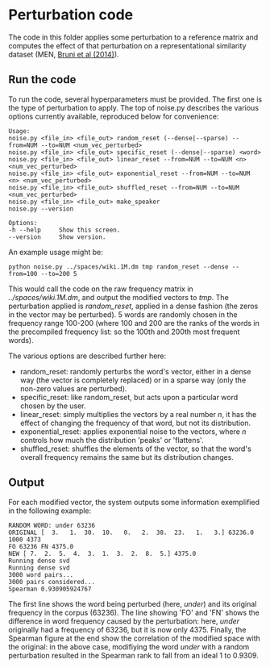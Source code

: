 # Perturbation code

The code in this folder applies some perturbation to a reference matrix and computes the effect of that perturbation on a representational similarity dataset (MEN, [Bruni et al (2014)](https://staff.fnwi.uva.nl/e.bruni/MEN)).

## Run the code

To run the code, several hyperparameters must be provided. The first one is the type of perturbation to apply. The top of noise.py describes the various options currently available, reproduced below for convenience:

    Usage:
    noise.py <file_in> <file_out> random_reset (--dense|--sparse) --from=NUM --to=NUM <num_vec_perturbed>
    noise.py <file_in> <file_out> specific_reset (--dense|--sparse) <word>
    noise.py <file_in> <file_out> linear_reset --from=NUM --to=NUM <n> <num_vec_perturbed>
    noise.py <file_in> <file_out> exponential_reset --from=NUM --to=NUM <n> <num_vec_perturbed>
    noise.py <file_in> <file_out> shuffled_reset --from=NUM --to=NUM <num_vec_perturbed>
    noise.py <file_in> <file_out> make_speaker
    noise.py --version

    Options:
    -h --help     Show this screen.
    --version     Show version.

An example usage might be:

    python noise.py ../spaces/wiki.1M.dm tmp random_reset --dense --from=100 --to=200 5

This would call the code on the raw frequency matrix in *../spaces/wiki.1M.dm*, and output the modified vectors to *tmp*. The perturbation applied is *random_reset*, applied in a dense fashion (the zeros in the vector may be perturbed). 5 words are randomly chosen in the frequency range 100-200 (where 100 and 200 are the ranks of the words in the precompiled frequency list: so the 100th and 200th most frequent words).

The various options are described further here:

* random_reset: randomly perturbs the word's vector, either in a dense way (the vector is completely replaced) or in a sparse way (only the non-zero values are perturbed).
* specific_reset: like random_reset, but acts upon a particular word chosen by the user.
* linear_reset: simply multiplies the vectors by a real number *n*, it has the effect of changing the frequency of that word, but not its distribution.
* exponential_reset: applies exponential noise to the vectors, where *n* controls how much the distribution 'peaks' or 'flattens'.
* shuffled_reset: shuffles the elements of the vector, so that the word's overall frequency remains the same but its distribution changes.


## Output

For each modified vector, the system outputs some information exemplified in the following example:

    RANDOM WORD: under 63236
    ORIGINAL [  3.   1.  30.  10.   0.   2.  38.  23.   1.   3.] 63236.0
    1000 4373
    FO 63236 FN 4375.0
    NEW [ 7.  2.  5.  4.  3.  1.  3.  2.  8.  5.] 4375.0
    Running dense svd
    Running dense svd
    3000 word pairs...
    3000 pairs considered...
    Spearman 0.930905924767

The first line shows the word being perturbed (here, *under*) and its original frequency in the corpus (63236). The line showing 'FO' and 'FN' shows the difference in word frequency caused by the perturbation: here, *under* originally had a frequency of 63236, but it is now only 4375. Finally, the Spearman figure at the end show the correlation of the modified space with the original: in the above case, modifiying the word *under* with a random perturbation resulted in the Spearman rank to fall from an ideal 1 to 0.9309.
